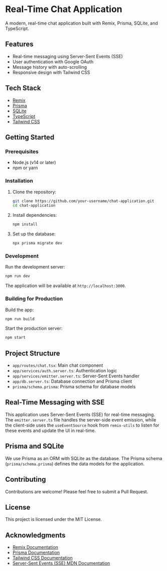 # Real-Time Chat Application

A modern, real-time chat application built with Remix, Prisma, SQLite, and TypeScript.

## Features

- Real-time messaging using Server-Sent Events (SSE)
- User authentication with Google OAuth
- Message history with auto-scrolling
- Responsive design with Tailwind CSS

## Tech Stack

- [Remix](https://remix.run/)
- [Prisma](https://www.prisma.io/)
- [SQLite](https://www.sqlite.org/)
- [TypeScript](https://www.typescriptlang.org/)
- [Tailwind CSS](https://tailwindcss.com/)

## Getting Started

### Prerequisites

- Node.js (v14 or later)
- npm or yarn

### Installation

1. Clone the repository:

   ```sh
   git clone https://github.com/your-username/chat-application.git
   cd chat-application
   ```

2. Install dependencies:

   ```sh
   npm install
   ```

3. Set up the database:
   ```sh
   npx prisma migrate dev
   ```

### Development

Run the development server:

```sh
npm run dev
```

The application will be available at `http://localhost:3000`.

### Building for Production

Build the app:

```sh
npm run build
```

Start the production server:

```sh
npm start
```

## Project Structure

- `app/routes/chat.tsx`: Main chat component
- `app/services/auth.server.ts`: Authentication logic
- `app/services/emitter.server.ts`: Server-Sent Events handler
- `app/db.server.ts`: Database connection and Prisma client
- `prisma/schema.prisma`: Prisma schema for database models

## Real-Time Messaging with SSE

This application uses Server-Sent Events (SSE) for real-time messaging. The `emitter.server.ts` file handles the server-side event emission, while the client-side uses the `useEventSource` hook from `remix-utils` to listen for these events and update the UI in real-time.

## Prisma and SQLite

We use Prisma as an ORM with SQLite as the database. The Prisma schema (`prisma/schema.prisma`) defines the data models for the application.

## Contributing

Contributions are welcome! Please feel free to submit a Pull Request.

## License

This project is licensed under the MIT License.

## Acknowledgments

- [Remix Documentation](https://remix.run/docs)
- [Prisma Documentation](https://www.prisma.io/docs)
- [Tailwind CSS Documentation](https://tailwindcss.com/docs)
- [Server-Sent Events (SSE) MDN Documentation](https://developer.mozilla.org/en-US/docs/Web/API/Server-sent_events)
